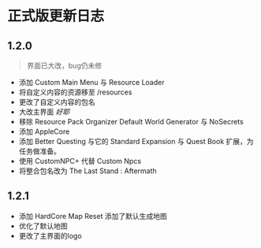 # 正式版更新日志
## 1.2.0
> 界面已大改，bug仍未修
- 添加 Custom Main Menu 与 Resource Loader
- 将自定义内容的资源移至 /resources
- 更改了自定义内容的包名
- 大改主界面 *好耶* 
- 移除 Resource Pack Organizer Default World Generator 与 NoSecrets
- 添加 AppleCore
- 添加 Better Questing 与它的 Standard Expansion 与 Quest Book 扩展，为任务做准备。
- 使用 CustomNPC+ 代替 Custom Npcs
- 将整合包名改为 The Last Stand : Aftermath

## 1.2.1
- 添加 HardCore Map Reset 添加了默认生成地图
- 优化了默认地图
- 更改了主界面的logo
